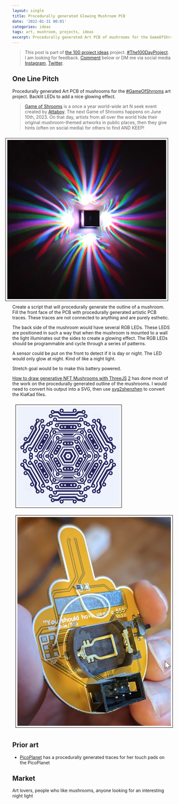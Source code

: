 ```yaml
---
layout: single
title: Procedurally generated Glowing Mushroom PCB
date: '2022-01-31 00:01'
categories: ideas
tags: art, mushroom, projects, ideas
excerpt: Procedurally generated Art PCB of mushrooms for the GameOfShrroms art project. Backlit LEDs to add a nice glowing effect.
---
```


> This post is part of [the 100 project ideas](https://blog.abluestar.com/projects/2023-100-ideas/) project. [#The100DayProject](https://www.the100dayproject.org/). I am looking for feedback. <a href='#utterances-comments'>Comment</a> below or DM me via social media <a href="https://instagram.com/funvill" rel="nofollow noopener noreferrer"><i class="fab fa-fw fa-instagram" aria-hidden="true"></i><span class="label">Instagram</span></a>, <a href="https://twitter.com/funvill" rel="nofollow noopener noreferrer"><i class="fab fa-fw fa-twitter" aria-hidden="true"></i><span class="label">Twitter</span></a>.

## One Line Pitch

Procedurally generated Art PCB of mushrooms for the [#GameOfShrroms](https://yumfactory.com/gameofshrooms/) art project. Backlit LEDs to add a nice glowing effect.

> [Game of Shrooms](https://yumfactory.com/gameofshrooms/) is a once a year world-wide art N seek event created by [Attaboy](https://yumfactory.com/). The next Game of Shrooms happens on June 10th, 2023. On that day, artists from all over the world hide their original mushroom-themed artworks in public places, then they give hints (often on social media) for others to find AND KEEP!

<img src="/public/uploads/2023/edge_glow.png" alt="edge_glow" style="float: right; margin: 10px; border: 1px solid black; padding: 5px"/> Create a script that will procedurally generate the outline of a mushroom. Fill the front face of the PCB with procedurally generated artistic PCB traces. These traces are not connected to anything and are purely esthetic.  

The back side of the mushroom would have several RGB LEDs. These LEDS are positioned in such a way that when the mushroom is mounted to a wall the light illuminates out the sides to create a glowing effect. The RGB LEDs should be programmable and cycle through a series of patterns.

A sensor could be put on the front to detect if it is day or night. The LED would only glow at night. Kind of like a night light.

Stretch goal would be to make this battery powered.

[How to draw generative NFT Mushrooms with ThreeJS](https://hackernoon.com/how-to-draw-generative-nft-mushrooms-with-threejs) [2](https://ferluht.github.io/2022/02/16/generative-mushrooms.html) has done most of the work on the procedurally generated outline of the mushrooms. I would need to convert his output into a SVG, then use [svg2shenzhen](https://github.com/badgeek/svg2shenzhen) to convert the KiaKad files.

<img src="/public/uploads/2023/art_pcb_traces.png" alt="art_pcb_traces" style="margin: 10px; border: 1px solid black; padding: 5px"/>
<img src="/public/uploads/2023/battery_connector.png" alt="battery_connector" style="margin: 10px; border: 1px solid black; padding: 5px"/>

## Prior art

- [PicoPlanet](https://www.tindie.com/products/bleeptrack/picoplanet/) has a procedurally generated traces for her touch pads on the PicoPlanet

## Market

Art lovers, people who like mushrooms, anyone looking for an interesting night light